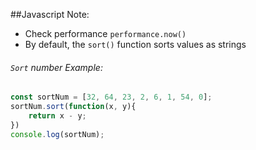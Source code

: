 ##Javascript Note:

- Check performance `performance.now()`
- By default, the `sort()` function sorts values as strings
###### `Sort` number Example:
``` javascript
const sortNum = [32, 64, 23, 2, 6, 1, 54, 0];
sortNum.sort(function(x, y){
    return x - y;
})
console.log(sortNum);
```
